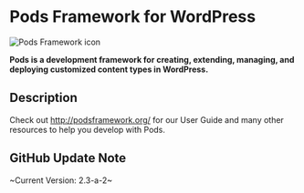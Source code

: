 # Pods Framework for WordPress
![Pods Framework icon](http://podsframework.org/wp-content/themes/pods/images/logo-pods-header.png)

**Pods is a development framework for creating, extending, managing, and deploying customized content types in WordPress.**

## Description

Check out <http://podsframework.org/> for our User Guide and many other resources to help you develop with Pods.

## GitHub Update Note
~Current Version: 2.3-a-2~